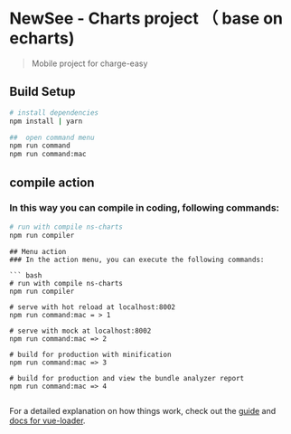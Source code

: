 #  NewSee - Charts project （ base on echarts)

> Mobile project for charge-easy

## Build Setup

``` bash
# install dependencies
npm install | yarn

##  open command menu
npm run command
npm run command:mac

```
## compile action
### In this way you can compile in coding, following commands:

``` bash
# run with compile ns-charts
npm run compiler
```

```
## Menu action
### In the action menu, you can execute the following commands:

``` bash
# run with compile ns-charts
npm run compiler

# serve with hot reload at localhost:8002
npm run command:mac = > 1

# serve with mock at localhost:8002
npm run command:mac => 2

# build for production with minification
npm run command:mac => 3

# build for production and view the bundle analyzer report
npm run command:mac => 4


```
For a detailed explanation on how things work, check out the [guide](http://vuejs-templates.github.io/webpack/) and [docs for vue-loader](http://vuejs.github.io/vue-loader).
